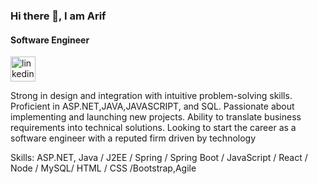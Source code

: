 

### Hi there 👋, I am Arif
#### Software Engineer
[<img src='https://www.citypng.com/public/uploads/preview/linkedin-square-white-icon-transparent-png-11640440452zi2ykndpw2.png' alt='linkedin' height='40'>](https://www.linkedin.com/in/arifprocodes/) 

Strong in design and integration with intuitive problem-solving skills. Proficient in ASP.NET,JAVA,JAVASCRIPT, and SQL. Passionate about implementing and launching new projects. Ability to translate business requirements into technical solutions. Looking to start the career as a software engineer with a reputed firm driven by technology

Skills: ASP.NET, Java / J2EE /  Spring / Spring Boot / JavaScript / React / Node / MySQL/ HTML / CSS /Bootstrap,Agile



